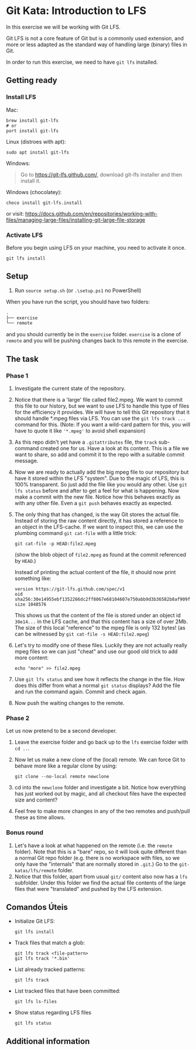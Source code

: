 # Git Kata: Introduction to LFS

In this exercise we will be working with Git LFS.

Git LFS is not a core feature of Git but is a commonly used extension, and more or less adapted as the standard way of handling large (binary) files in Git.

In order to run this exercise, we need to have `git lfs` installed.

## Getting ready

### Install LFS

Mac:

```shell
brew install git-lfs
# or
port install git-lfs
```

Linux (distroes with apt):

```shell
sudo apt install git-lfs
```

Windows:
> Go to <https://git-lfs.github.com/>, download git-lfs installer and then install it.

Windows (chocolatey):

```shell
choco install git-lfs.install
```

or visit: <https://docs.github.com/en/repositories/working-with-files/managing-large-files/installing-git-large-file-storage>

### Activate LFS

Before you begin using LFS on your machine, you need to activate it once.

```shell
git lfs install
```

## Setup

1. Run `source setup.sh` (or `.\setup.ps1` no PowerShell)

When you have run the script, you should have two folders:

```txt
.
├── exercise
└── remote
```

and you should currently be in the `exercise` folder. `exercise` is a clone of `remote` and you will be pushing changes back to this remote in the exercise.

## The task

### Phase 1

1. Investigate the current state of the repository.
2. Notice that there is a 'large' file called file2.mpeg. We want to commit this file to our history, but we want to use LFS to handle this type of files for the efficiency it provides. We will have to tell this Git repository that it should handle *.mpeg files via LFS. You can use the `git lfs track ...` command for this. (Note: If you want a wild-card pattern for this, you will have to quote it like `'*.mpeg'` to avoid shell expansion)
3. As this repo didn't yet have a `.gitattributes` file, the `track` sub-command created one for us. Have a look at its content. This is a file we want to share, so add and commit it to the repo with a suitable commit message.
4. Now we are ready to actually add the big mpeg file to our repository but have it stored within the LFS "system". Due to the magic of LFS, this is 100% transparent. So just add the file like you would any other. Use `git lfs status` before and after to get a feel for what is happening. Now make a commit with the new file. Notice how this behaves exactly as with any other file. Even a `git push` behaves exactly as expected.
5. The only thing that has changed, is the way Git stores the actual file. Instead of storing the raw content directly, it has stored a reference to an object in the LFS-cache. If we want to inspect this, we can use the plumbing command `git cat-file` with a little trick:

   ```shell
   git cat-file -p HEAD:file2.mpeg
   ```

   (show the blob object of `file2.mpeg` as found at the commit referenced by `HEAD`.)

    Instead of printing the actual content of the file, it should now print something like:

    ```apacheconf
    version https://git-lfs.github.com/spec/v1
    oid sha256:30e14955ebf1352266dc2ff8067e68104607e750abb9d3b36582b8af909fcb58
    size 1048576
    ```

    This shows us that the content of the file is stored under an object id `30e14...` in the LFS cache, and that this content has a size of over 2Mb. The size of this local "reference" to the mpeg file is only 132 bytes! (as can be witnessed by `git cat-file -s HEAD:file2.mpeg`)
6. Let's try to modify one of these files.
Luckily they are not actually really mpeg files so we can just "cheat" and use our good old trick to add more content:

    ```shell
    echo "more" >> file2.mpeg
    ```

7. Use `git lfs status` and see how it reflects the change in the file. How does this differ from what a normal `git status` displays? Add the file and run the command again. Commit and check again.
8. Now push the waiting changes to the remote.

### Phase 2

Let us now pretend to be a second developer.

1. Leave the exercise folder and go back up to the `lfs` exercise folder with `cd ..`.
2. Now let us make a new clone of the (local) remote. We can force Git to behave more like a regular clone by using:

   ```shell
   git clone --no-local remote newclone
   ```

3. cd into the `newclone` folder and investigate a bit. Notice how everything has just worked out by magic, and all checkout files have the expected size and content?
4. Feel free to make more changes in any of the two remotes and push/pull these as time allows.

### Bonus round

1. Let's have a look at what happened on the remote (i.e. the `remote` folder). Note that this is a "bare" repo, so it will look quite different than a normal Git repo folder (e.g. there is no workspace with files, so we only have the "internals" that are normally stored in `.git`.) Go to the `git-katas/lfs/remote` folder.
2. Notice that this folder, apart from usual `git/` content also now has a `lfs` subfolder. Under this folder we find the actual file contents of the large files that were "translated" and pushed by the LFS extension.

## Comandos Úteis

- Initialize Git LFS:

    ```lfs
    git lfs install
    ```

- Track files that match a glob:

    ```shell
    git lfs track <file-pattern>
    git lfs track '*.bin'
    ```

- List already tracked patterns:

    ```shell
    git lfs track
    ```

- List tracked files that have been committed:

    ```shell
    git lfs ls-files
    ```

- Show status regarding LFS files

    ```shell
    git lfs status
    ```

## Additional information
